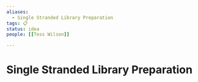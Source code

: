 ```yaml
---
aliases:
  - Single Stranded Library Preparation
tags: 📋 
status: idea
people: [[Tess Wilson]]

---
```


# Single Stranded Library Preparation